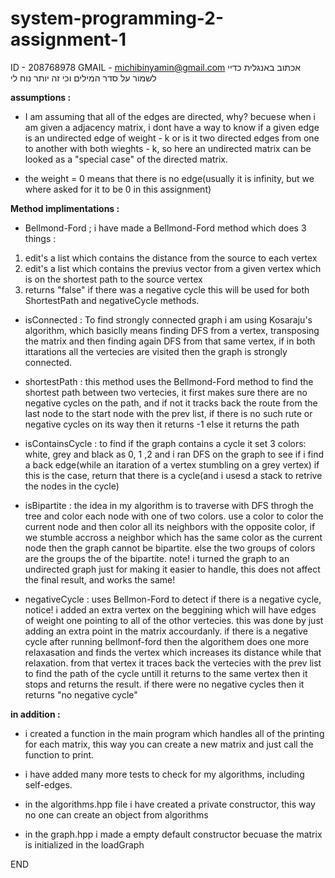 # system-programming-2-assignment-1
ID - 208768978
GMAIL - michibinyamin@gmail.com
אכתוב באנגלית כדיי לשמור על סדר המילים וכי זה יותר נוח לי

**assumptions :**
- I am assuming that all of the edges are directed, why? becuese when i am given a adjacency matrix, i dont have a way to know if a given edge is an undirected edge of weight - k or is it two directed edges from one to another with both wieghts - k, so here an undirected matrix can be looked as a "special case" of the directed matrix.

- the weight = 0 means that there is no edge(usually it is infinity, but we where asked for it to be 0 in this assignment)


**Method implimentations :**
 
- Bellmond-Ford ; i have made a Bellmond-Ford method which does 3 things :
1) edit's a list which contains the distance from the source to each vertex
2) edit's a list which contains the previus vector from a given vertex which is on the shortest path to the source vertex
3) returns "false" if there was a negative cycle
this will be used for both ShortestPath and negativeCycle methods.

- isConnected : To find strongly connected graph i am using Kosaraju's algorithm, which basiclly means finding DFS from a vertex, transposing the matrix and then finding again DFS from that same vertex, if in both ittarations all the vertecies are visited then the graph is strongly connected.

- shortestPath : this method uses the Bellmond-Ford method to find the shortest path between two vertecies, it first makes sure there
are no negative cycles on the path, and if not it tracks back the route from the last node to the start node with the prev list, if there is no such rute or negative cycles on its way then it returns -1
else it returns the path

- isContainsCycle : to find if the graph contains a cycle it set 3 colors: white, grey and black as 0, 1 ,2 and i ran DFS on the graph to see if i find a back edge(while an itaration of a vertex stumbling on a grey vertex) if this is the case, return that there is a cycle(and i usesd a stack to retrive the nodes in the cycle)

- isBipartite : the idea in my algorithm is to traverse with DFS throgh the tree and color each node with one of two colors.
use a color to color the current node and then color all its neighbors with the opposite color, if we stumble accross a neighbor which has the same color as the current node then the graph cannot be bipartite. else the two groups of colors are the groups the of the bipartite. 
note! i turned the graph to an undirected graph just for making it easier to handle, this does not affect the final result, and works the same!

- negativeCycle : uses Bellmon-Ford to detect if there is a negative cycle, notice! i added an extra vertex on the beggining which will have edges of
weight one pointing to all of the othor vertecies. this was done by just adding an extra point in the matrix accourdanly.
if there is a negative cycle after running bellmonf-ford then the algorithem does one more relaxasation and finds the vertex which increases its distance while that relaxation. 
from that vertex it traces back the vertecies with the prev list to find the path of the cycle untill it returns to the same vertex then it stops and returns the result.
if there were no negative cycles then it returns "no negative cycle"



**in addition :**

- i created a function in the main program which handles all of the printing for each matrix, this way you can create a new matrix and just call the function to print.

- i have added many more tests to check for my algorithms, including self-edges.

- in the algorithms.hpp file i have created a private constructor, this way no one can create an object from algorithms

- in the graph.hpp i made a empty default constructor becuase the matrix is initialized in the loadGraph

END



